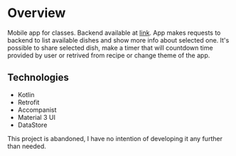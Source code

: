 # Overview
Mobile app for classes. Backend available at [link](https://github.com/MaciejPel/PotPieFry-backend). App makes requests to backend to list available dishes and show more info about selected one. It's possible to share selected dish, make a timer that will countdown time provided by user or retrived from recipe or change theme of the app.

## Technologies
- Kotlin
- Retrofit
- Accompanist
- Material 3 UI
- DataStore

This project is abandoned, I have no intention of developing it any further than needed.
